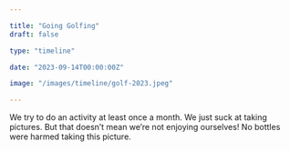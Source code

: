 ```yaml
---

title: "Going Golfing"
draft: false

type: "timeline"

date: "2023-09-14T00:00:00Z"

image: "/images/timeline/golf-2023.jpeg"

---
```


We try to do an activity at least once a month. We just suck at taking pictures. 
But that doesn’t mean we’re not enjoying ourselves! No bottles were harmed 
taking this picture.
